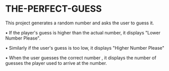 # THE-PERFECT-GUESS
This project generates a random number and asks the user to guess it.

•	If the player's guess is higher than the actual number, it displays "Lower Number Please".

•	Similarly if the user's guess is too low, it displays "Higher Number Please"

•	When the user guesses the correct number , it displays the number of guesses the player used to arrive at the number.
